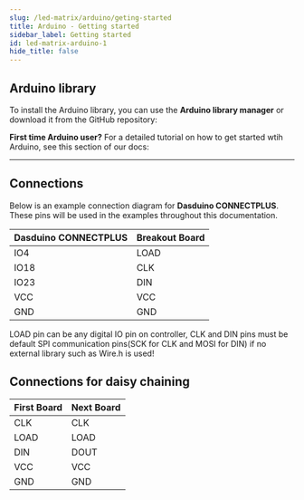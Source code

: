 ```yaml
---
slug: /led-matrix/arduino/geting-started
title: Arduino - Getting started
sidebar_label: Getting started
id: led-matrix-arduino-1
hide_title: false
---
```


## Arduino library

To install the Arduino library, you can use the **Arduino library manager** or download it from the GitHub repository:
<QuickLink  
  title="Soldered-8x8-MAX7219-LED-Matrix-Arduino-Library"  
  description="8x8 Led Matrix board by Soldered using MAX7219 chip"  
  url="https://github.com/SolderedElectronics/Soldered-8x8-MAX7219-LED-Matrix-Arduino-Library"  
/>  


<InfoBox>

**First time Arduino user?** For a detailed tutorial on how to get started wtih Arduino, see this section of our docs:

<QuickLink  
  title="Getting started with Arduino"  
  description="A full, comprehensive tutorial on how to fully set up and upload code for the first time on an Arduino board, from scratch!"  
  url="/documentation/arduino/quick-start-guide"  
/>  

</InfoBox>

---

## Connections
Below is an example connection diagram for **Dasduino CONNECTPLUS**. These pins will be used in the examples throughout this documentation.

| **Dasduino CONNECTPLUS** | **Breakout Board** |
|---|---|
| IO4 | LOAD |
| IO18 | CLK |
| IO23 | DIN |
| VCC | VCC |
|GND | GND |

<InfoBox>
LOAD pin can be any digital IO  pin on controller, CLK and DIN pins must be default SPI communication pins(SCK for CLK and MOSI for DIN) if no external library such as Wire.h is used!

</InfoBox>


## Connections for daisy chaining

| **First Board** | **Next Board**|
|---|---|
| CLK | CLK |
| LOAD | LOAD |
| DIN | DOUT |
| VCC | VCC |
|GND | GND |
